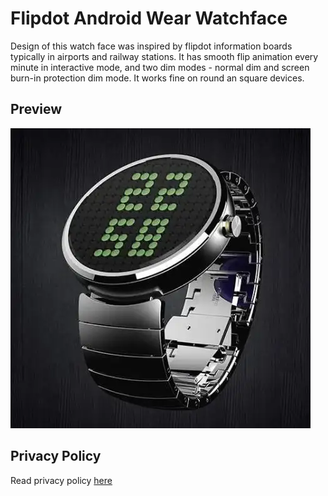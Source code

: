 # Flipdot Android Wear Watchface #

Design of this watch face was inspired by flipdot information boards typically in airports and railway stations. It has smooth flip animation every minute in interactive mode, and two dim modes - normal dim and screen burn-in protection dim mode. It works fine on round an square devices.

## Preview
![Screenshot](./logo.jpg)

## Privacy Policy
Read privacy policy [here](PrivacyPolicy.md)

